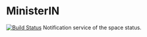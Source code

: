 # MinisterIN
[![Build Status](https://travis-ci.org/TechMinistry/MinisterIN.svg?branch=master)](https://travis-ci.org/TechMinistry/MinisterIN)
Notification service of the space status.
